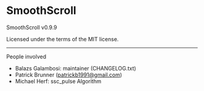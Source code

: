 SmoothScroll
============

SmoothScroll v0.9.9

Licensed under the terms of the MIT license.

---

People involved
- Balazs Galambosi: maintainer (CHANGELOG.txt)
- Patrick Brunner (patrickb1991@gmail.com)
- Michael Herf: ssc_pulse Algorithm
